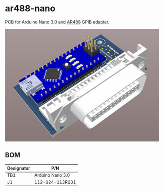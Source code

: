 # ar488-nano
PCB for Arduino Nano 3.0 and [AR488](https://github.com/Twilight-Logic/AR488) GPIB adapter.

![3dmodel](/images/3dmodel.png?raw=true)

## BOM

| Designator | P/N |
| ---------- | ----------- |
| TB1 | Arduino Nano 3.0 |
| J1 | 112-024-113R001 |
